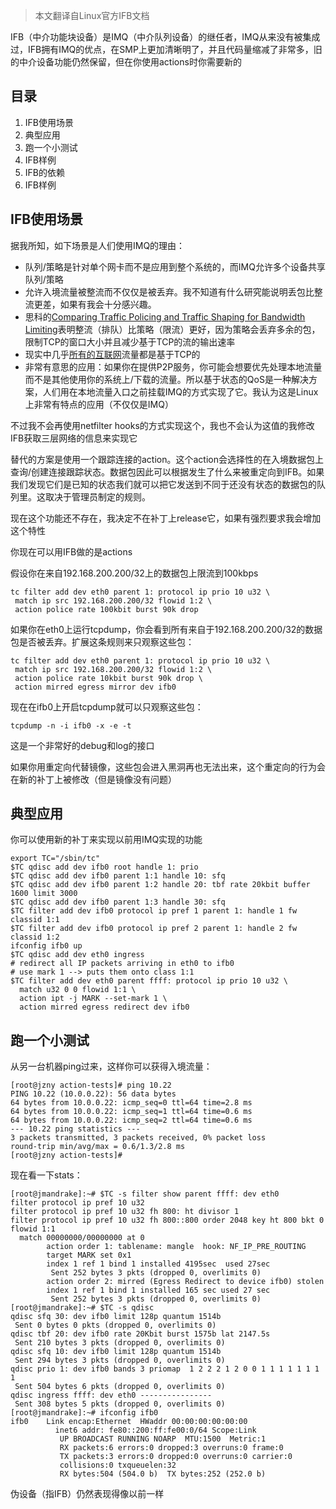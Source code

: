 >本文翻译自Linux官方IFB文档

IFB（中介功能块设备）是IMQ（中介队列设备）的继任者，IMQ从来没有被集成过，IFB拥有IMQ的优点，在SMP上更加清晰明了，并且代码量缩减了非常多，旧的中介设备功能仍然保留，但在你使用actions时你需要新的

## 目录
1. IFB使用场景
2. 典型应用
3. 跑一个小测试
4. IFB样例
5. IFB的依赖
6. IFB样例

## IFB使用场景
据我所知，如下场景是人们使用IMQ的理由：

* 队列/策略是针对单个网卡而不是应用到整个系统的，而IMQ允许多个设备共享队列/策略
* 允许入境流量被整流而不仅仅是被丢弃。我不知道有什么研究能说明丢包比整流更差，如果有我会十分感兴趣。
* 思科的[Comparing Traffic Policing and Traffic Shaping for Bandwidth Limiting](http://www.cisco.com/c/en/us/support/docs/quality-of-service-qos/qos-policing/19645-policevsshape.html#selectioncriteria)表明整流（排队）比策略（限流）更好，因为策略会丢弃多余的包，限制TCP的窗口大小并且减少基于TCP的流的输出速率
* 现实中几乎[所有的互联网](http://www.caida.org/data/realtime/passive/?monitor=equinix-chicago-dirA)流量都是基于TCP的
* 非常有意思的应用：如果你在提供P2P服务，你可能会想要优先处理本地流量而不是其他使用你的系统上/下载的流量。所以基于状态的QoS是一种解决方案，人们用在本地流量入口之前挂载IMQ的方式实现了它。我认为这是Linux上非常有特点的应用（不仅仅是IMQ）

不过我不会再使用netfilter hooks的方式实现这个，我也不会认为这值的我修改IFB获取三层网络的信息来实现它

替代的方案是使用一个跟踪连接的action。这个action会选择性的在入境数据包上查询/创建连接跟踪状态。数据包因此可以根据发生了什么来被重定向到IFB。如果我们发现它们是已知的状态我们就可以把它发送到不同于还没有状态的数据包的队列里。这取决于管理员制定的规则。

现在这个功能还不存在，我决定不在补丁上release它，如果有强烈要求我会增加这个特性

你现在可以用IFB做的是actions

假设你在来自192.168.200.200/32上的数据包上限流到100kbps

```
tc filter add dev eth0 parent 1: protocol ip prio 10 u32 \
 match ip src 192.168.200.200/32 flowid 1:2 \
 action police rate 100kbit burst 90k drop
```

如果你在eth0上运行tcpdump，你会看到所有来自于192.168.200.200/32的数据包是否被丢弃。扩展这条规则来只观察这些包：

```
tc filter add dev eth0 parent 1: protocol ip prio 10 u32 \
 match ip src 192.168.200.200/32 flowid 1:2 \
 action police rate 10kbit burst 90k drop \
 action mirred egress mirror dev ifb0
```

现在在ifb0上开启tcpdump就可以只观察这些包：

```
tcpdump -n -i ifb0 -x -e -t
```

这是一个非常好的debug和log的接口

如果你用重定向代替镜像，这些包会进入黑洞再也无法出来，这个重定向的行为会在新的补丁上被修改（但是镜像没有问题）

## 典型应用
你可以使用新的补丁来实现以前用IMQ实现的功能

```
export TC="/sbin/tc"
$TC qdisc add dev ifb0 root handle 1: prio 
$TC qdisc add dev ifb0 parent 1:1 handle 10: sfq
$TC qdisc add dev ifb0 parent 1:2 handle 20: tbf rate 20kbit buffer 1600 limit 3000
$TC qdisc add dev ifb0 parent 1:3 handle 30: sfq                                
$TC filter add dev ifb0 protocol ip pref 1 parent 1: handle 1 fw classid 1:1
$TC filter add dev ifb0 protocol ip pref 2 parent 1: handle 2 fw classid 1:2
ifconfig ifb0 up
$TC qdisc add dev eth0 ingress
# redirect all IP packets arriving in eth0 to ifb0 
# use mark 1 --> puts them onto class 1:1
$TC filter add dev eth0 parent ffff: protocol ip prio 10 u32 \
  match u32 0 0 flowid 1:1 \
  action ipt -j MARK --set-mark 1 \
  action mirred egress redirect dev ifb0
```

## 跑一个小测试
从另一台机器ping过来，这样你可以获得入境流量：

```
[root@jzny action-tests]# ping 10.22
PING 10.22 (10.0.0.22): 56 data bytes
64 bytes from 10.0.0.22: icmp_seq=0 ttl=64 time=2.8 ms
64 bytes from 10.0.0.22: icmp_seq=1 ttl=64 time=0.6 ms
64 bytes from 10.0.0.22: icmp_seq=2 ttl=64 time=0.6 ms
--- 10.22 ping statistics ---
3 packets transmitted, 3 packets received, 0% packet loss
round-trip min/avg/max = 0.6/1.3/2.8 ms
[root@jzny action-tests]#
```

现在看一下stats：

```
[root@jmandrake]:~# $TC -s filter show parent ffff: dev eth0
filter protocol ip pref 10 u32 
filter protocol ip pref 10 u32 fh 800: ht divisor 1 
filter protocol ip pref 10 u32 fh 800::800 order 2048 key ht 800 bkt 0 flowid 1:1 
  match 00000000/00000000 at 0
        action order 1: tablename: mangle  hook: NF_IP_PRE_ROUTING 
        target MARK set 0x1  
        index 1 ref 1 bind 1 installed 4195sec  used 27sec 
         Sent 252 bytes 3 pkts (dropped 0, overlimits 0) 
        action order 2: mirred (Egress Redirect to device ifb0) stolen
        index 1 ref 1 bind 1 installed 165 sec used 27 sec
         Sent 252 bytes 3 pkts (dropped 0, overlimits 0) 
[root@jmandrake]:~# $TC -s qdisc
qdisc sfq 30: dev ifb0 limit 128p quantum 1514b 
 Sent 0 bytes 0 pkts (dropped 0, overlimits 0) 
qdisc tbf 20: dev ifb0 rate 20Kbit burst 1575b lat 2147.5s 
 Sent 210 bytes 3 pkts (dropped 0, overlimits 0) 
qdisc sfq 10: dev ifb0 limit 128p quantum 1514b 
 Sent 294 bytes 3 pkts (dropped 0, overlimits 0) 
qdisc prio 1: dev ifb0 bands 3 priomap  1 2 2 2 1 2 0 0 1 1 1 1 1 1 1 1
 Sent 504 bytes 6 pkts (dropped 0, overlimits 0) 
qdisc ingress ffff: dev eth0 ---------------- 
 Sent 308 bytes 5 pkts (dropped 0, overlimits 0) 
[root@jmandrake]:~# ifconfig ifb0
ifb0    Link encap:Ethernet  HWaddr 00:00:00:00:00:00  
          inet6 addr: fe80::200:ff:fe00:0/64 Scope:Link
           UP BROADCAST RUNNING NOARP  MTU:1500  Metric:1
           RX packets:6 errors:0 dropped:3 overruns:0 frame:0
           TX packets:3 errors:0 dropped:0 overruns:0 carrier:0
           collisions:0 txqueuelen:32 
           RX bytes:504 (504.0 b)  TX bytes:252 (252.0 b)
```

伪设备（指IFB）仍然表现得像以前一样



